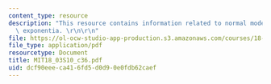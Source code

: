 ```yaml
---
content_type: resource
description: "This resource contains information related to normal modes and the matrix\
  \ exponentia. \r\n\r\n"
file: https://ol-ocw-studio-app-production.s3.amazonaws.com/courses/18-03-differential-equations-spring-2010/dcf90eeeca416fd5d0d90e0fdb62caef_MIT18_03S10_c36.pdf
file_type: application/pdf
resourcetype: Document
title: MIT18_03S10_c36.pdf
uid: dcf90eee-ca41-6fd5-d0d9-0e0fdb62caef
---
```

